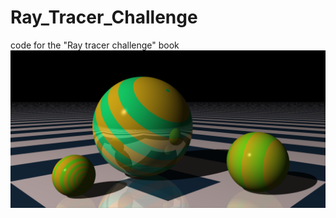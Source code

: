 # Ray_Tracer_Challenge
code for the "Ray tracer challenge" book
![example image](./img/example.png)

